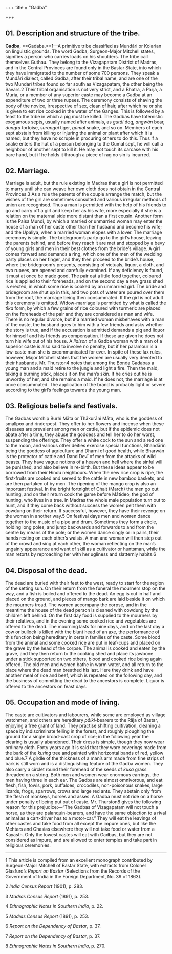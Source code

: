 +++
title = "Gadba"

+++



## 01. Description and structure of the tribe.



**Gadba**, **Gadaba.**1—A primitive tribe classified as Mundāri or Kolarian on linguistic grounds. The word Gadba, Surgeon-Major Mitchell states, signifies a person who carries loads on his shoulders. The tribe call themselves Guthau. They belong to the Vizagapatam District of Madras, and in the Central Provinces are found only in the Bastar State, into which they have immigrated to the number of some 700 persons. They speak a Mundāri dialect, called Gadba, after their tribal name, and are one of the two Mundāri tribes found so far south as Vizagapatam, the other being the Savars.2 Their tribal organisation is not very strict, and a Bhatra, a Parja, a Muria, or a member of any superior caste may become a Gadba at an expenditure of two or three rupees. The ceremony consists of shaving the body of the novice, irrespective of sex, clean of hair, after which he or she is given to eat rice cooked in the water of the Ganges. This is followed by a feast to the tribe in which a pig must be killed. The Gadbas have totemistic exogamous septs, usually named after animals, as *gutāl* dog, *angwān* bear, *dungra* tortoise, *surangai* tiger, *gūmal* snake, and so on. Members of each sept abstain from killing or injuring the animal or plant after which it is named, but they have no scruple in procuring others to do this. Thus if a snake enters the hut of a person belonging to the Gūmal sept, he will call a neighbour of another sept to kill it. He may not touch its carcase with his bare hand, but if he holds it through a piece of rag no sin is incurred.





## 02. Marriage.



Marriage is adult, but the rule existing in Madras that a girl is not permitted to marry until she can weave her own cloth does not obtain in the Central Provinces.3 As a rule the parents of the couple arrange the match, but the wishes of the girl are sometimes consulted and various irregular methods of union are recognised. Thus a man is permitted with the help of his friends to go and carry off a girl and keep her as his wife, more especially if she is a relation on the maternal side more distant than a first cousin. Another form is the Paisa Mundi, by which a married or unmarried woman may enter the house of a man of her caste other than her husband and become his wife; and the Upaliya, when a married woman elopes with a lover. The marriage ceremony is simple. The bridegroom’s party go to the girl’s house, leaving the parents behind, and before they reach it are met and stopped by a bevy of young girls and men in their best clothes from the bride’s village. A girl comes forward and demands a ring, which one of the men of the wedding party places on her finger, and they then proceed to the bride’s house, where the bridegroom’s presents, consisting of victuals, liquor, a cloth, and two rupees, are opened and carefully examined. If any deficiency is found, it must at once be made good. The pair eat a little food together, coloured rice is applied to their foreheads, and on the second day a new grass shed is erected, in which some rice is cooked by an unmarried girl. The bride and bridegroom are shut up in this, and two pots of water are poured over them from the roof, the marriage being then consummated. If the girl is not adult this ceremony is omitted. Widow-marriage is permitted by what is called the *tīka* form, by which a few grains of rice coloured with turmeric are placed on the foreheads of the pair and they are considered as man and wife. There is no regular divorce, but if a married woman misbehaves with a man of the caste, the husband goes to him with a few friends and asks whether the story is true, and if the accusation is admitted demands a pig and liquor for himself and his friends as compensation. If these are given he does not turn his wife out of his house. A *liaison* of a Gadba woman with a man of a superior caste is also said to involve no penalty, but if her paramour is a low-caste man she is excommunicated for ever. In spite of these lax rules, however, Major Mitchell states that the women are usually very devoted to their husbands. Mr. Thurston4 notes that among the Bonda Gadabas a young man and a maid retire to the jungle and light a fire. Then the maid, taking a burning stick, places it on the man’s skin. If he cries out he is unworthy of her, and she remains a maid. If he does not, the marriage is at once consummated. The application of the brand is probably light or severe according to the girl’s feelings towards the young man.





## 03. Religious beliefs and festivals.



The Gadbas worship Burhi Māta or Thākurāni Māta, who is the goddess of smallpox and rinderpest. They offer to her flowers and incense when these diseases are prevalent among men or cattle, but if the epidemic does not abate after a time, they abuse the goddess and tell her to do her worst, suspending the offerings. They offer a white cock to the sun and a red one to the moon, and various other deities exercise special functions, Bhandārin being the goddess of agriculture and Dharni of good health, while Bharwān is the protector of cattle and Dand Devī of men from the attacks of wild beasts. They have vague notions of a heaven and hell where the sinful will be punished, and also believe in re-birth. But these ideas appear to be borrowed from their Hindu neighbours. When the new rice crop is ripe, the first-fruits are cooked and served to the cattle in new bamboo baskets, and are then partaken of by men. The ripening of the mango crop is also an important festival. In the bright fortnight of Chait \(March\) the men go out hunting, and on their return cook the game before Mātideo, the god of hunting, who lives in a tree. In Madras the whole male population turn out to hunt, and if they come back without success the women pelt them with cowdung on their return. If successful, however, they have their revenge on the women in another way.5 On festival days men and women dance together to the music of a pipe and drum. Sometimes they form a circle, holding long poles, and jump backwards and forwards to and from the centre by means of the pole; or the women dance singly or in pairs, their hands resting on each other’s waists. A man and woman will then step out of the crowd and sing at each other, the woman reflecting on the man’s ungainly appearance and want of skill as a cultivator or huntsman, while the man retorts by reproaching her with her ugliness and slatternly habits.6





## 04. Disposal of the dead.



The dead are buried with their feet to the west, ready to start for the region of the setting sun. On their return from the funeral the mourners stop on the way, and a fish is boiled and offered to the dead. An egg is cut in half and placed on the ground, and pieces of mango bark are laid beside it on which the mourners tread. The women accompany the corpse, and in the meantime the house of the dead person is cleaned with cowdung by the children left behind. On the first day food is supplied to the mourners by their relatives, and in the evening some cooked rice and vegetables are offered to the dead. The mourning lasts for nine days, and on the last day a cow or bullock is killed with the blunt head of an axe, the performance of this function being hereditary in certain families of the caste. Some blood from the animal and some cooked rice are put in leaf-cups and placed on the grave by the head of the corpse. The animal is cooked and eaten by the grave, and they then return to the cooking shed and place its jawbone under a stick supported on two others, blood and cooked rice being again offered. The old men and women bathe in warm water, and all return to the place where the dead man breathed his last. Here they drink and have another meal of rice and beef, which is repeated on the following day, and the business of committing the dead to the ancestors is complete. Liquor is offered to the ancestors on feast days.





## 05. Occupation and mode of living.



The caste are cultivators and labourers, while some are employed as village watchmen, and others are hereditary *pālki*-bearers to the Rāja of Bastar, enjoying a free grant of land. They practise shifting cultivation, cleaning a space by indiscriminate felling in the forest, and roughly ploughing the ground for a single broad-cast crop of rice; in the following year the clearing is usually abandoned. Their dress is simple, though they now wear ordinary cloth. Forty years ago it is said that they wore coverings made from the bark of the *kuring* tree and painted with horizontal bands of red, yellow and blue.7 A girdle of the thickness of a man’s arm made from fine strips of bark is still worn and is a distinguishing feature of the Gadba women. They also carry a circlet round their forehead of the seeds of *kusa* grass threaded on a string. Both men and women wear enormous earrings, the men having three in each ear. The Gadbas are almost omnivorous, and eat flesh, fish, fowls, pork, buffaloes, crocodiles, non-poisonous snakes, large lizards, frogs, sparrows, crows and large red ants. They abstain only from the flesh of monkeys, horses and asses. A Gadba must not ride on a horse under penalty of being put out of caste. Mr. Thurston8 gives the following reason for this prejudice:—“The Gadbas of Vizagapatam will not touch a horse, as they are palanquin-bearers, and have the same objection to a rival animal as a cart-driver has to a motor-car.” They will eat the leavings of other castes and take food from all except the impure ones, but like the Mehtars and Ghasias elsewhere they will not take food or water from a Kāyasth. Only the lowest castes will eat with Gadbas, but they are not considered as impure, and are allowed to enter temples and take part in religious ceremonies.





* * *

1 This article is compiled from an excellent monograph contributed by Surgeon-Major Mitchell of Bastar State, with extracts from Colonel Glasfurd’s *Report on Bastar* \(Selections from the Records of the Government of India in the Foreign Department, No. 39 of 1863\).

2 *India Census Report* \(1901\), p. 283.

3 *Madras Census Report* \(1891\), p. 253.

4 *Ethnographic Notes in Southern India*, p. 22.

5 *Madras Census Report* \(1891\), p. 253.

6 *Report on the Dependency of Bastar*, p. 37.

7 *Report on the Dependency of Bastar*, p. 37.

8 *Ethnographic Notes in Southern India*, p. 270.




